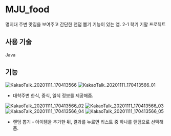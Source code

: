 # MJU_food
명지대 주변 맛집을 보여주고 간단한 랜덤 뽑기 기능이 있는 앱.
2-1 학기 기말 프로젝트

## 사용 기술
Java

## 기능
![KakaoTalk_20201111_170413566](https://user-images.githubusercontent.com/44718809/98786801-f5307580-2441-11eb-9414-58ecfac0975d.jpg)  ![KakaoTalk_20201111_170413566_01](https://user-images.githubusercontent.com/44718809/98786924-2741d780-2442-11eb-8ed0-ff0289007668.jpg)
* 대학주변 한식, 중식, 일식 정보를 제공해줌.

![KakaoTalk_20201111_170413566_02](https://user-images.githubusercontent.com/44718809/98787563-04fc8980-2443-11eb-8b7e-d8e2e9cfb06d.jpg)  ![KakaoTalk_20201111_170413566_03](https://user-images.githubusercontent.com/44718809/98787567-06c64d00-2443-11eb-97cb-3750d53858ec.jpg)
![KakaoTalk_20201111_170413566_04](https://user-images.githubusercontent.com/44718809/98787574-08901080-2443-11eb-827a-0c293204559c.jpg)  ![KakaoTalk_20201111_170413566_05](https://user-images.githubusercontent.com/44718809/98787580-0a59d400-2443-11eb-802f-47ace505d111.jpg)
* 랜덤 뽑기 - 아이템을 추가한 뒤, 결과를 누르면 리스트 중 하나를 랜덤으로 선택해 줌.

